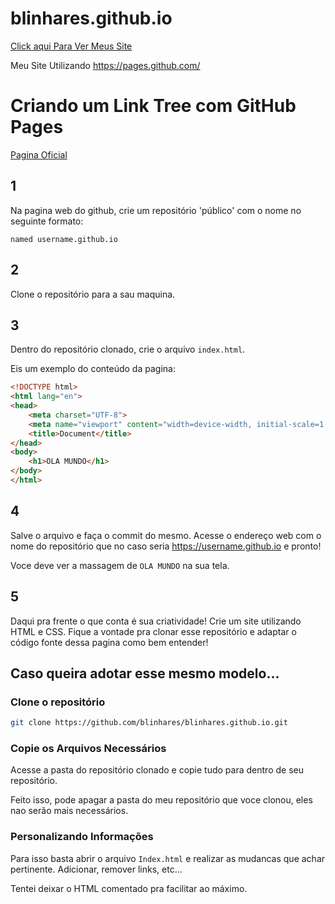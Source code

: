 # blinhares.github.io

[Click aqui Para Ver Meus Site](https://blinhares.github.io/)

Meu Site Utilizando https://pages.github.com/

# Criando um Link Tree com GitHub Pages

[Pagina Oficial](https://pages.github.com/)

## 1

Na pagina web do github, crie um repositório 'público' com o nome no seguinte formato:

 `named username.github.io`

## 2

Clone o repositório para a sau maquina.

## 3

Dentro do repositório clonado, crie o arquivo `index.html`.

Eis um exemplo do conteúdo da pagina:

```html
<!DOCTYPE html>
<html lang="en">
<head>
    <meta charset="UTF-8">
    <meta name="viewport" content="width=device-width, initial-scale=1.0">
    <title>Document</title>
</head>
<body>
    <h1>OLA MUNDO</h1>
</body>
</html>
```

## 4

Salve o arquivo e faça o commit do mesmo. Acesse o endereço web com o nome do repositório que no caso seria <https://username.github.io> e pronto!

Voce deve ver a massagem de `OLA MUNDO` na sua tela.

## 5

Daqui pra frente o que conta é sua criatividade! Crie um site utilizando HTML e CSS. Fique a vontade pra clonar esse repositório e adaptar o código fonte dessa pagina como bem entender!

## Caso queira adotar esse mesmo modelo...

### Clone o repositório

```bash
git clone https://github.com/blinhares/blinhares.github.io.git
```

### Copie os Arquivos Necessários

Acesse a pasta do repositório clonado e copie tudo para dentro de seu repositório.

Feito isso, pode apagar a pasta do meu repositório que voce clonou, eles nao serão mais necessários.

### Personalizando Informações

Para isso basta abrir o arquivo `Index.html` e realizar as mudancas que achar pertinente. Adicionar, remover links, etc...

Tentei deixar o HTML comentado pra facilitar ao máximo.
